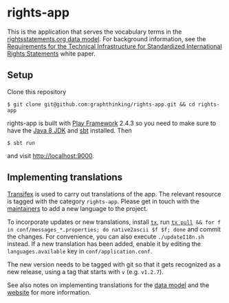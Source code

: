 # rights-app

This is the application that serves the vocabulary terms in the [rightsstatements.org data model](https://github.com/rightsstatements/data-model). For background information, see the [Requirements for the Technical Infrastructure for Standardized International Rights Statements](http://rightsstatements.org/en/documentation/technical-white-paper/) white paper.

## Setup

Clone this repository

    $ git clone git@github.com:graphthinking/rights-app.git && cd rights-app

rights-app is built with [Play Framework](https://www.playframework.com/) 2.4.3 so you need to make sure to have the
[Java 8 JDK](http://www.oracle.com/technetwork/java/javase/downloads/jdk8-downloads-2133151.html)
and [sbt](http://www.scala-sbt.org/download.html) installed. Then

    $ sbt run

and visit [http://localhost:9000](http://localhost:9000).

## Implementing translations

[Transifex](https://www.transifex.com/graphthinking-gmbh/rightsstatementsorg/) is used to carry out translations of the app. The relevant resource is tagged with the category `rights-app`. Please get in touch with the [maintainers](https://www.transifex.com/graphthinking-gmbh/rightsstatementsorg/settings/maintainers/) to add a new language to the project.

To incorporate updates or new translations, install [`tx`](https://docs.transifex.com/client/introduction), run [`tx pull`](https://docs.transifex.com/client/pull#command-options)` && for f in conf/messages_*.properties; do native2ascii $f $f; done` and commit the changes. For convenience, you can also execute `./updateI18n.sh` instead. If a new translation has been added, enable it by editing the `languages.available` key in `conf/application.conf`.

The new version needs to be tagged with git so that it gets recognized as a new release, using a tag that starts with `v` (e.g. `v1.2.7`).

See also notes on implementing translations for the [data model](https://github.com/rightsstatements/data-model/blob/master/README.md) and the [website](https://github.com/rightsstatements/rightsstatements.github.io/blob/master/README.md) for more information.
